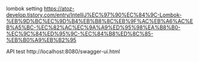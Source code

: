 
lombok setting 
https://atoz-develop.tistory.com/entry/IntelliJ%EC%97%90%EC%84%9C-Lombok-%EB%9D%BC%EC%9D%B4%EB%B8%8C%EB%9F%AC%EB%A6%AC%EB%A5%BC-%EC%82%AC%EC%9A%A9%ED%95%98%EA%B8%B0-%EC%9C%84%ED%95%9C-%EC%84%B8%ED%8C%85-%EB%B0%A9%EB%B2%95

API test
http://localhost:8080/swagger-ui.html